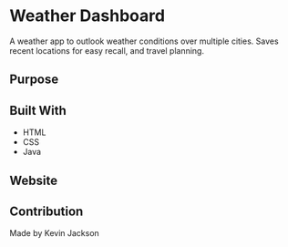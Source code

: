 # Weather Dashboard
A weather app to outlook weather conditions over multiple cities. Saves recent locations for easy recall, and travel planning. 


## Purpose

## Built With
* HTML
* CSS
* Java

## Website

## Contribution
Made by Kevin Jackson
